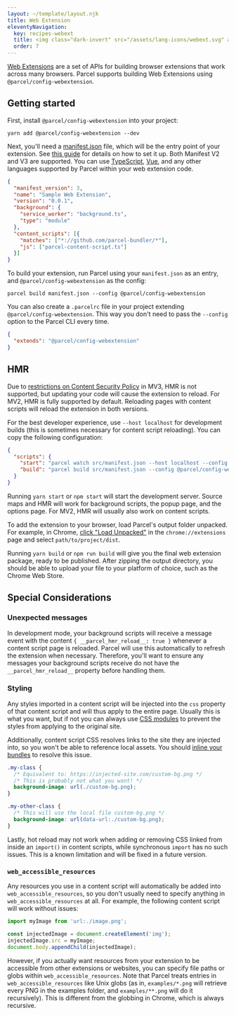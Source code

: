 ```yaml
---
layout: ~/template/layout.njk
title: Web Extension
eleventyNavigation:
  key: recipes-webext
  title: <img class="dark-invert" src="/assets/lang-icons/webext.svg" alt=""/> Web Extension
  order: 7
---
```


[Web Extensions](https://developer.chrome.com/docs/extensions/) are a set of APIs for building browser extensions that work across many browsers. Parcel supports building Web Extensions using `@parcel/config-webextension`.

## Getting started

First, install `@parcel/config-webextension` into your project:

```shell
yarn add @parcel/config-webextension --dev
```

Next, you'll need a [manifest.json](https://developer.mozilla.org/en-US/docs/Mozilla/Add-ons/WebExtensions/manifest.json) file, which will be the entry point of your extension. See [this guide](https://developer.chrome.com/docs/extensions/mv3/getstarted/) for details on how to set it up. Both Manifest V2 and V3 are supported. You can use [TypeScript](</languages/typescript>), [Vue](</languages/vue>), and any other languages supported by Parcel within your web extension code.


<sample>
<sample-file name="manifest.json">

```json
{
  "manifest_version": 3,
  "name": "Sample Web Extension",
  "version": "0.0.1",
  "background": {
    "service_worker": "background.ts",
    "type": "module"
  },
  "content_scripts": [{
    "matches": ["*://github.com/parcel-bundler/*"],
    "js": ["parcel-content-script.ts"]
  }]
}
```

</sample-file>
</sample>

To build your extension, run Parcel using your `manifest.json` as an entry, and `@parcel/config-webextension` as the config:

```shell
parcel build manifest.json --config @parcel/config-webextension
```

You can also create a `.parcelrc` file in your project extending `@parcel/config-webextension`. This way you don't need to pass the `--config` option to the Parcel CLI every time.

<sample>
<sample-file name=".parcelrc">

```json
{
  "extends": "@parcel/config-webextension"
}
```

</sample-file>
</sample>

## HMR

Due to [restrictions on Content Security Policy](https://developer.chrome.com/docs/extensions/mv3/intro/mv3-migration/#content-security-policy) in MV3, HMR is not supported, but updating your code will cause the extension to reload. For MV2, HMR is fully supported by default. Reloading pages with content scripts will reload the extension in both versions.

For the best developer experience, use `--host localhost` for development builds (this is sometimes necessary for content script reloading). You can copy the following configuration:

<sample>
<sample-file name="package.json">

```json
{
  "scripts": {
    "start": "parcel watch src/manifest.json --host localhost --config @parcel/config-webextension",
    "build": "parcel build src/manifest.json --config @parcel/config-webextension"
  }
}
```

</sample-file>
</sample>

Running `yarn start` or `npm start` will start the development server. Source maps and HMR will work for background scripts, the popup page, and the options page. For MV2, HMR will usually also work on content scripts.

To add the extension to your browser, load Parcel's output folder unpacked. For example, in Chrome, [click "Load Unpacked"](https://developer.chrome.com/extensions/getstarted#manifest) in the `chrome://extensions` page and select `path/to/project/dist`.

Running `yarn build` or `npm run build` will give you the final web extension package, ready to be published. After zipping the output directory, you should be able to upload your file to your platform of choice, such as the Chrome Web Store.

## Special Considerations

### Unexpected messages

In development mode, your background scripts will receive a message event with the content `{ __parcel_hmr_reload__: true }` whenever a content script page is reloaded. Parcel will use this automatically to refresh the extension when necessary. Therefore, you'll want to ensure any messages your background scripts receive do not have the `__parcel_hmr_reload__` property before handling them.

### Styling

Any styles imported in a content script will be injected into the `css` property of that content script and will thus apply to the entire page. Usually this is what you want, but if not you can always use [CSS modules](</languages/css#css-modules>) to prevent the styles from applying to the original site.

Additionally, content script CSS resolves links to the site they are injected into, so you won't be able to reference local assets. You should [inline your bundles](</languages/css#url()>) to resolve this issue.

<sample>
<sample-file name="content-script.css">

```css
.my-class {
  /* Equivalent to: https://injected-site.com/custom-bg.png */
  /* This is probably not what you want! */
  background-image: url(./custom-bg.png);
}

.my-other-class {
  /* This will use the local file custom-bg.png */
  background-image: url(data-url:./custom-bg.png);
}
```

</sample-file>
</sample>

Lastly, hot reload may not work when adding or removing CSS linked from inside an `import()` in content scripts, while synchronous `import` has no such issues. This is a known limitation and will be fixed in a future version.

### `web_accessible_resources`
Any resources you use in a content script will automatically be added into `web_accessible_resources`, so you don't usually need to specify anything in `web_accessible_resources` at all. For example, the following content script will work without issues:


<sample>
<sample-file name="content-script.js">

```js
import myImage from 'url:./image.png';

const injectedImage = document.createElement('img');
injectedImage.src = myImage;
document.body.appendChild(injectedImage);
```

</sample-file>
</sample>

However, if you actually want resources from your extension to be accessible from other extensions or websites, you can specify file paths or globs within `web_accessible_resources`. Note that Parcel treats entries in `web_accessible_resources` like Unix globs (as in, `examples/*.png` will retrieve every PNG in the examples folder, and `examples/**.png` will do it recursively). This is different from the globbing in Chrome, which is always recursive.
